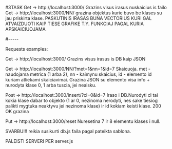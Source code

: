 #3TASK
Get -> http://localhost:3000/ Grazins visus irasus nuskaicius is failo
Get -> http://localhost:3000/NN/ grazina objektus kurie buvo be klases su jau priskirta klase. PASKUTINIS IRASAS BUNA VECTORIUS KURI GAL ATVAIZDUOTI KAIP TIESE GRAFIKE T.Y. FUNKCIAJ PAGAL KURIA APSKAICIUOJAMA

#-----

Requests examples:

Get -> http://localhost:3000/ Grazins visus irasus is DB kaip JSON

Get -> http://localhost:3000/NN/?met=1&nn=1&id=7 Skaicuoja. met - naudojama metrica (1 arba 2), nn - kaimynu skaicius, id - elemento id kuriam atliekami skaiciavimai. Grazina JSON su elemento visa info + nurodyta klase 0, 1 arba tuscia, jei neaisku.

Post -> http://localhost:3000/insert/?cl=0&id=7 Iraso i DB.Nurodyti cl tai kokia klase dabar to objekto (1 ar 0, nezinoma nerodyti, nes sake tiesiog palikti mygtuka neaktyvu jei nezinoma klase) ir id kokiam keisti klase. 200 OK grazina

Put -> http://localhost:3000/reset Nuresetina 7 ir 8 elementu klases i null.
    
SVARBU!!! reikia susikurti db.js faila pagal pateikta sablona.

PALEISTI SERVERI PER server.js
